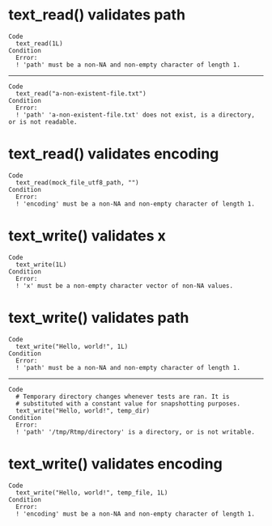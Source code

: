 # text_read() validates path

    Code
      text_read(1L)
    Condition
      Error:
      ! 'path' must be a non-NA and non-empty character of length 1.

---

    Code
      text_read("a-non-existent-file.txt")
    Condition
      Error:
      ! 'path' 'a-non-existent-file.txt' does not exist, is a directory, or is not readable.

# text_read() validates encoding

    Code
      text_read(mock_file_utf8_path, "")
    Condition
      Error:
      ! 'encoding' must be a non-NA and non-empty character of length 1.

# text_write() validates x

    Code
      text_write(1L)
    Condition
      Error:
      ! 'x' must be a non-empty character vector of non-NA values.

# text_write() validates path

    Code
      text_write("Hello, world!", 1L)
    Condition
      Error:
      ! 'path' must be a non-NA and non-empty character of length 1.

---

    Code
      # Temporary directory changes whenever tests are ran. It is
      # substituted with a constant value for snapshotting purposes.
      text_write("Hello, world!", temp_dir)
    Condition
      Error:
      ! 'path' '/tmp/Rtmp/directory' is a directory, or is not writable.

# text_write() validates encoding

    Code
      text_write("Hello, world!", temp_file, 1L)
    Condition
      Error:
      ! 'encoding' must be a non-NA and non-empty character of length 1.

